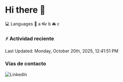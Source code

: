 # Hi there 👋

:computer: Languages
:pencil: a
:eyeglasses: b
:oncoming_automobile: c

### :zap: Actividad reciente
<!--RECENT_ACTIVITY:start-->
<!--RECENT_ACTIVITY:end-->
<!--RECENT_ACTIVITY:last_update-->
Last Updated: Monday, October 20th, 2025, 12:41:51 PM
<!--RECENT_ACTIVITY:last_update_end-->

### Vías de contacto

![LinkedIn](https://www.linkedin.com/in/irving-hernández-226846205/)
